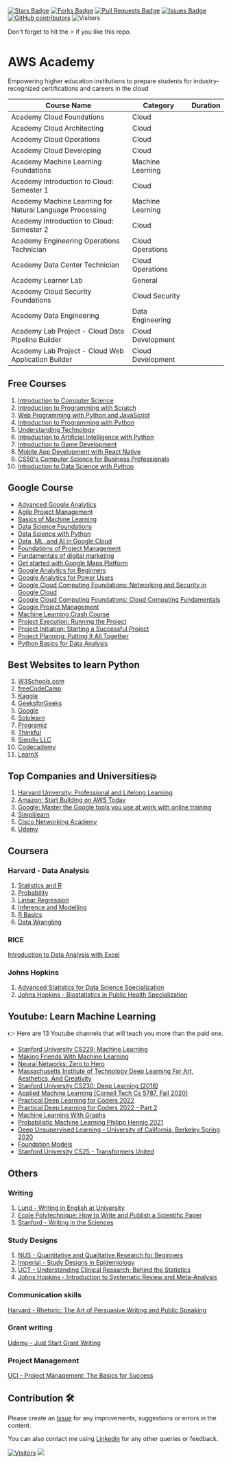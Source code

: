 <a href="https://github.com/drshahizan/research-material/stargazers"><img src="https://img.shields.io/github/stars/drshahizan/research-material" alt="Stars Badge"/></a>
<a href="https://github.com/drshahizan/research-material/network/members"><img src="https://img.shields.io/github/forks/drshahizan/research-material" alt="Forks Badge"/></a>
<a href="https://github.com/drshahizan/research-material/pulls"><img src="https://img.shields.io/github/issues-pr/drshahizan/research-material" alt="Pull Requests Badge"/></a>
<a href="https://github.com/drshahizan/research-material/issues"><img src="https://img.shields.io/github/issues/drshahizan/research-material" alt="Issues Badge"/></a>
<a href="https://github.com/drshahizan/research-material/graphs/contributors"><img alt="GitHub contributors" src="https://img.shields.io/github/contributors/drshahizan/research-material?color=2b9348"></a>
![Visitors](https://api.visitorbadge.io/api/visitors?path=https%3A%2F%2Fgithub.com%2Fdrshahizan%2Fresearch-material&labelColor=%23d9e3f0&countColor=%23697689&style=flat)

Don't forget to hit the :star: if you like this repo.

# AWS Academy
Empowering higher education institutions to prepare students for industry-recognized certifications and careers in the cloud

| Course Name                                          | Category              | Duration |
|------------------------------------------------------|-----------------------|----------|
| Academy Cloud Foundations                            | Cloud                 |    |
| Academy Cloud Architecting                           | Cloud                 |       |
| Academy Cloud Operations                             | Cloud                 |       |
| Academy Cloud Developing                             | Cloud                 |       |
| Academy Machine Learning Foundations                 | Machine Learning      |      |
| Academy Introduction to Cloud: Semester 1            | Cloud                 |      |
| Academy Machine Learning for Natural Language Processing | Machine Learning  |       |
| Academy Introduction to Cloud: Semester 2            | Cloud                 |      |
| Academy Engineering Operations Technician            | Cloud Operations      |      |
| Academy Data Center Technician                        | Cloud Operations      |      |
| Academy Learner Lab                                  | General               |       |
| Academy Cloud Security Foundations                   | Cloud Security        |       |
| Academy Data Engineering                             | Data Engineering      |       |
| Academy Lab Project - Cloud Data Pipeline Builder     | Cloud Development     |      |
| Academy Lab Project - Cloud Web Application Builder   | Cloud Development     |      |


## Free Courses

1. [Introduction to Computer Science](https://t.co/mIKQfC0QlT)
2. [Introduction to Programming with Scratch](https://t.co/vRxv647Hqg)
3. [Web Programming with Python and JavaScript](https://t.co/HzBmdTEdkT)
4. [Introduction to Programming with Python](https://t.co/hRyuMNzlhM)
5. [Understanding Technology](https://t.co/FDKXqMe4Pj)
6. [Introduction to Artificial Intelligence with Python](https://t.co/VoINVOJQtb)
7. [Introduction to Game Development](https://t.co/wXKNw24tz8)
8. [Mobile App Development with React Native](https://t.co/e7L22cjRYn)
9. [CS50's Computer Science for Business Professionals](https://t.co/w3IxVWTNnq)
10. [Introduction to Data Science with Python](https://t.co/jjrip2gHGj)

## Google Course

- [Advanced Google Analytics](https://lnkd.in/d4dAz8k)
- [Agile Project Management](https://lnkd.in/dMBKgSBV)
- [Basics of Machine Learning](https://lnkd.in/dcYBku7i)
- [Data Science Foundations](https://lnkd.in/d5Dz7q8Y)
- [Data Science with Python](https://lnkd.in/d5BE_D3F)
- [Data, ML, and AI in Google Cloud](https://lnkd.in/d8Ctes66)
- [Foundations of Project Management](https://lnkd.in/dRdNhVhK)
- [Fundamentals of digital marketing](https://lnkd.in/dsqp646j)
- [Get started with Google Maps Platform](https://lnkd.in/dn3PkapX)
- [Google Analytics for Beginners](https://lnkd.in/dTeE2c9n)
- [Google Analytics for Power Users](https://lnkd.in/dQiZiB5m)
- [Google Cloud Computing Foundations: Networking and Security in Google Cloud](https://lnkd.in/d4Pbk5ns)
- [Google Cloud Computing Foundations: Cloud Computing Fundamentals](https://lnkd.in/dYW5FF_B)
- [Google Project Management](https://lnkd.in/dBKUUBgt)
- [Machine Learning Crash Course](https://lnkd.in/dmZinF4p)
- [Project Execution: Running the Project](https://lnkd.in/dZiESFRK)
- [Project Initiation: Starting a Successful Project](https://lnkd.in/dDKzVPnX)
- [Project Planning: Putting It All Together](https://lnkd.in/dtDB9xDA)
- [Python Basics for Data Analysis](https://lnkd.in/dkSXX5EU)

## Best Websites to learn Python

1. [W3Schools.com](https://lnkd.in/dxDE3jWb)
2. [freeCodeCamp](https://lnkd.in/dcH_w-hy)
3. [Kaggle](https://lnkd.in/d2Rh4HPA)
4. [GeeksforGeeks](https://lnkd.in/dcuV2MzN)
5. [Google](https://lnkd.in/d9yFJYXP)
6. [Sololearn]( https://lnkd.in/dZrUNB4s)
7. [Programiz](https://lnkd.in/d_wmDppZ)
8. [Thinkful](https://lnkd.in/dp3dJC3C)
9. [Simpliv LLC]( https://lnkd.in/dR_M9smM)
10. [Codecademy](https://lnkd.in/d7HvnxqK)
11. [LearnX](https://lnkd.in/djAvCF4Y)

## Top Companies and Universities💥

1. [Harvard University: Professional and Lifelong Learning](https://pll.harvard.edu/)
2. [Amazon: Start Building on AWS Today](https://aws.amazon.com/)
3. [Google: Master the Google tools you use at work with online training](https://skillshop.withgoogle.com/)
4. [Simplilearn](https://www.simplilearn.com/)
5. [Cisco Networking Academy](https://www.cisco.com/c/m/en_sg/partners/cisco-networking-academy/index.html)
6. [Udemy](https://www.udemy.com/courses/search/?q=free%20courses)

## Coursera

### Harvard - Data Analysis
1. [Statistics and R](https://lnkd.in/ggwKPfH3)
2. [Probability](https://lnkd.in/gRA-sCrU)
3. [Linear Regression](https://lnkd.in/gCqYdf_W)
4. [Inference and Modelling](https://lnkd.in/gSnuYTMW)
5. [R Basics](https://lnkd.in/gzW8Z5jT)
6. [Data Wrangling](https://lnkd.in/gnArki9W)

### RICE
[Introduction to Data Analysis with Excel](https://lnkd.in/gBVHWzvR)
 
### Johns Hopkins
1. [Advanced Statistics for Data Science Specialization](https://lnkd.in/g_n-3Wn5)
2. [Johns Hopkins - Biostatistics in Public Health Specialization](https://lnkd.in/g2bGxxet)

## Youtube: Learn Machine Learning
👉 Here are 13 Youtube channels that will teach you more than the paid one.

- [Stanford University CS229: Machine Learning](https://t.co/cMLzvsdIcT)
- [Making Friends With Machine Learning](https://t.co/LiujYMWFbT)
- [Neural Networks: Zero to Hero](https://t.co/WaYzmyHYKU)
- [Massachusetts Institute of Technology Deep Learning For Art, Aesthetics, And Creativity](https://t.co/cANOWM1M2B)
- [Stanford University CS230: Deep Learning (2018)](https://t.co/F1jBHejS5k)
- [Applied Machine Learning (Cornell Tech Cs 5787, Fall 2020)](https://t.co/2znEMgrJvf)
- [Practical Deep Learning for Coders 2022](https://t.co/xTg00k7wrt)
- [Practical Deep Learning for Coders 2022 - Part 2](https://t.co/82AHonifNK)
- [Machine Learning With Graphs](https://t.co/hkgfoFoB9O)
- [Probabilistic Machine Learning  Philipp Hennig 2021](https://t.co/Z76gVxeI3d)
- [Deep Unsupervised Learning - University of California, Berkeley Spring 2020](https://t.co/ywkSKC5r5w)
- [Foundation Models](https://t.co/owLqaDXAwj)
- [Stanford University CS25 - Transformers United](https://t.co/nkTtSCG854)

## Others
### Writing
1. [Lund - Writing in English at University](https://lnkd.in/gpMSRaAE)
2. [Ecole Polytechnique: How to Write and Publish a Scientific Paper](https://lnkd.in/gPfSdCSv)
3. [Stanford - Writing in the Sciences](https://lnkd.in/gSK3HbPn)

### Study Designs
1. [NUS - Quantitative and Qualitative Research for Beginners](https://lnkd.in/ggfRpway)
2. [Imperial - Study Designs in Epidemiology](https://lnkd.in/gay73vX8)
3. [UCT - Understanding Clinical Research: Behind the Statistics](https://lnkd.in/g6nhZjt6)
4. [Johns Hopkins - Introduction to Systematic Review and Meta-Analysis](https://lnkd.in/gvA5cfbT)

### Communication skills
[Harvard - Rhetoric: The Art of Persuasive Writing and Public Speaking](https://lnkd.in/gxsf9KgA)

### Grant writing
[Udemy - Just Start Grant Writing](https://lnkd.in/gT2v9peW)

### Project Management
[UCI - Project Management: The Basics for Success](https://lnkd.in/gRpf7NuB)

## Contribution 🛠️
Please create an [Issue](https://github.com/drshahizan/research-material/issues) for any improvements, suggestions or errors in the content.

You can also contact me using [Linkedin](https://www.linkedin.com/in/drshahizan/) for any other queries or feedback.

[![Visitors](https://api.visitorbadge.io/api/visitors?path=https%3A%2F%2Fgithub.com%2Fdrshahizan&labelColor=%23697689&countColor=%23555555&style=plastic)](https://visitorbadge.io/status?path=https%3A%2F%2Fgithub.com%2Fdrshahizan)
![](https://hit.yhype.me/github/profile?user_id=81284918)
